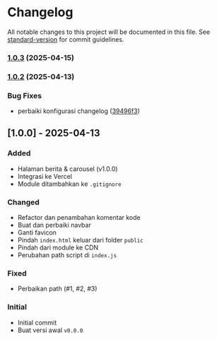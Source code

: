 # Changelog

All notable changes to this project will be documented in this file. See [standard-version](https://github.com/conventional-changelog/standard-version) for commit guidelines.

### [1.0.3](https://github.com/Littheworld/HIMATEKTRO-USK/compare/v1.0.2...v1.0.3) (2025-04-15)

### [1.0.2](https://github.com/Littheworld/HIMATEKTRO-USK/compare/v1.0.1...v1.0.2) (2025-04-13)


### Bug Fixes

* perbaiki konfigurasi changelog ([39496f3](https://github.com/Littheworld/HIMATEKTRO-USK/commit/39496f3ee1b46ace7c276262b7db46b8b332ee76))

## [1.0.0] - 2025-04-13

### Added
- Halaman berita & carousel (v1.0.0)
- Integrasi ke Vercel
- Module ditambahkan ke `.gitignore`

### Changed
- Refactor dan penambahan komentar kode
- Buat dan perbaiki navbar
- Ganti favicon
- Pindah `index.html` keluar dari folder `public`
- Pindah dari module ke CDN
- Perubahan path script di `index.js`

### Fixed
- Perbaikan path (#1, #2, #3)

### Initial
- Initial commit
- Buat versi awal `v0.0.0`